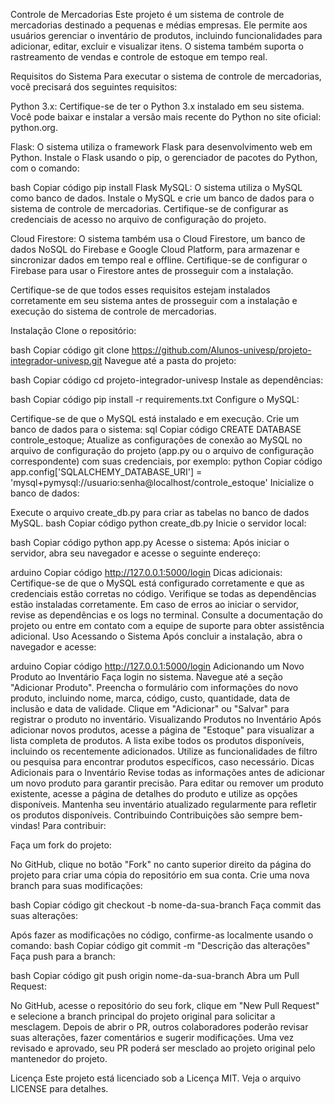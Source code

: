 Controle de Mercadorias
Este projeto é um sistema de controle de mercadorias destinado a pequenas e médias empresas. Ele permite aos usuários gerenciar o inventário de produtos, incluindo funcionalidades para adicionar, editar, excluir e visualizar itens. O sistema também suporta o rastreamento de vendas e controle de estoque em tempo real.

Requisitos do Sistema
Para executar o sistema de controle de mercadorias, você precisará dos seguintes requisitos:

Python 3.x: Certifique-se de ter o Python 3.x instalado em seu sistema. Você pode baixar e instalar a versão mais recente do Python no site oficial: python.org.

Flask: O sistema utiliza o framework Flask para desenvolvimento web em Python. Instale o Flask usando o pip, o gerenciador de pacotes do Python, com o comando:

bash
Copiar código
pip install Flask
MySQL: O sistema utiliza o MySQL como banco de dados. Instale o MySQL e crie um banco de dados para o sistema de controle de mercadorias. Certifique-se de configurar as credenciais de acesso no arquivo de configuração do projeto.

Cloud Firestore: O sistema também usa o Cloud Firestore, um banco de dados NoSQL do Firebase e Google Cloud Platform, para armazenar e sincronizar dados em tempo real e offline. Certifique-se de configurar o Firebase para usar o Firestore antes de prosseguir com a instalação.

Certifique-se de que todos esses requisitos estejam instalados corretamente em seu sistema antes de prosseguir com a instalação e execução do sistema de controle de mercadorias.

Instalação
Clone o repositório:

bash
Copiar código
git clone https://github.com/Alunos-univesp/projeto-integrador-univesp.git
Navegue até a pasta do projeto:

bash
Copiar código
cd projeto-integrador-univesp
Instale as dependências:

bash
Copiar código
pip install -r requirements.txt
Configure o MySQL:

Certifique-se de que o MySQL está instalado e em execução.
Crie um banco de dados para o sistema:
sql
Copiar código
CREATE DATABASE controle_estoque;
Atualize as configurações de conexão ao MySQL no arquivo de configuração do projeto (app.py ou o arquivo de configuração correspondente) com suas credenciais, por exemplo:
python
Copiar código
app.config['SQLALCHEMY_DATABASE_URI'] = 'mysql+pymysql://usuario:senha@localhost/controle_estoque'
Inicialize o banco de dados:

Execute o arquivo create_db.py para criar as tabelas no banco de dados MySQL.
bash
Copiar código
python create_db.py
Inicie o servidor local:

bash
Copiar código
python app.py
Acesse o sistema: Após iniciar o servidor, abra seu navegador e acesse o seguinte endereço:

arduino
Copiar código
http://127.0.0.1:5000/login
Dicas adicionais:
Certifique-se de que o MySQL está configurado corretamente e que as credenciais estão corretas no código.
Verifique se todas as dependências estão instaladas corretamente. Em caso de erros ao iniciar o servidor, revise as dependências e os logs no terminal.
Consulte a documentação do projeto ou entre em contato com a equipe de suporte para obter assistência adicional.
Uso
Acessando o Sistema
Após concluir a instalação, abra o navegador e acesse:

arduino
Copiar código
http://127.0.0.1:5000/login
Adicionando um Novo Produto ao Inventário
Faça login no sistema.
Navegue até a seção "Adicionar Produto".
Preencha o formulário com informações do novo produto, incluindo nome, marca, código, custo, quantidade, data de inclusão e data de validade.
Clique em "Adicionar" ou "Salvar" para registrar o produto no inventário.
Visualizando Produtos no Inventário
Após adicionar novos produtos, acesse a página de "Estoque" para visualizar a lista completa de produtos.
A lista exibe todos os produtos disponíveis, incluindo os recentemente adicionados.
Utilize as funcionalidades de filtro ou pesquisa para encontrar produtos específicos, caso necessário.
Dicas Adicionais para o Inventário
Revise todas as informações antes de adicionar um novo produto para garantir precisão.
Para editar ou remover um produto existente, acesse a página de detalhes do produto e utilize as opções disponíveis.
Mantenha seu inventário atualizado regularmente para refletir os produtos disponíveis.
Contribuindo
Contribuições são sempre bem-vindas! Para contribuir:

Faça um fork do projeto:

No GitHub, clique no botão "Fork" no canto superior direito da página do projeto para criar uma cópia do repositório em sua conta.
Crie uma nova branch para suas modificações:

bash
Copiar código
git checkout -b nome-da-sua-branch
Faça commit das suas alterações:

Após fazer as modificações no código, confirme-as localmente usando o comando:
bash
Copiar código
git commit -m "Descrição das alterações"
Faça push para a branch:

bash
Copiar código
git push origin nome-da-sua-branch
Abra um Pull Request:

No GitHub, acesse o repositório do seu fork, clique em "New Pull Request" e selecione a branch principal do projeto original para solicitar a mesclagem.
Depois de abrir o PR, outros colaboradores poderão revisar suas alterações, fazer comentários e sugerir modificações. Uma vez revisado e aprovado, seu PR poderá ser mesclado ao projeto original pelo mantenedor do projeto.

Licença
Este projeto está licenciado sob a Licença MIT. Veja o arquivo LICENSE para detalhes.